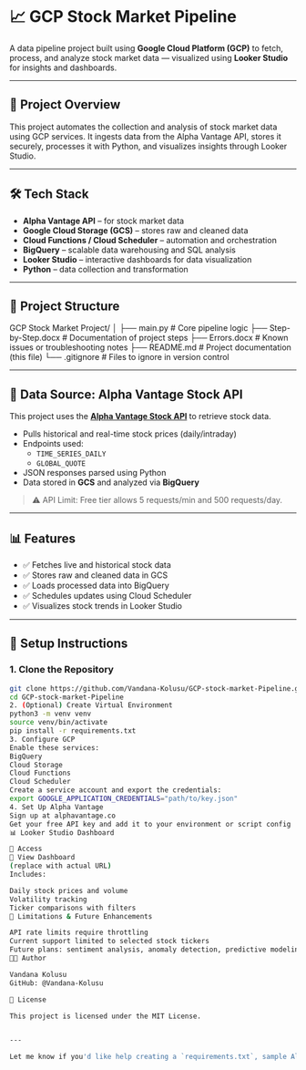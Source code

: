 # 📈 GCP Stock Market Pipeline

A data pipeline project built using **Google Cloud Platform (GCP)** to fetch, process, and analyze stock market data — visualized using **Looker Studio** for insights and dashboards.

---

## 🚀 Project Overview

This project automates the collection and analysis of stock market data using GCP services. It ingests data from the Alpha Vantage API, stores it securely, processes it with Python, and visualizes insights through Looker Studio.

---

## 🛠️ Tech Stack

- **Alpha Vantage API** – for stock market data
- **Google Cloud Storage (GCS)** – stores raw and cleaned data
- **Cloud Functions / Cloud Scheduler** – automation and orchestration
- **BigQuery** – scalable data warehousing and SQL analysis
- **Looker Studio** – interactive dashboards for data visualization
- **Python** – data collection and transformation

---

## 📂 Project Structure

GCP Stock Market Project/
│
├── main.py # Core pipeline logic
├── Step-by-Step.docx # Documentation of project steps
├── Errors.docx # Known issues or troubleshooting notes
├── README.md # Project documentation (this file)
└── .gitignore # Files to ignore in version control


---

## 📡 Data Source: Alpha Vantage Stock API

This project uses the **[Alpha Vantage Stock API](https://www.alphavantage.co/)** to retrieve stock data.

- Pulls historical and real-time stock prices (daily/intraday)
- Endpoints used:
  - `TIME_SERIES_DAILY`
  - `GLOBAL_QUOTE`
- JSON responses parsed using Python
- Data stored in **GCS** and analyzed via **BigQuery**

> ⚠️ API Limit: Free tier allows 5 requests/min and 500 requests/day.

---

## 📊 Features

- ✅ Fetches live and historical stock data
- ✅ Stores raw and cleaned data in GCS
- ✅ Loads processed data into BigQuery
- ✅ Schedules updates using Cloud Scheduler
- ✅ Visualizes stock trends in Looker Studio

---

## 🧪 Setup Instructions

### 1. Clone the Repository

```bash
git clone https://github.com/Vandana-Kolusu/GCP-stock-market-Pipeline.git
cd GCP-stock-market-Pipeline
2. (Optional) Create Virtual Environment
python3 -m venv venv
source venv/bin/activate
pip install -r requirements.txt
3. Configure GCP
Enable these services:
BigQuery
Cloud Storage
Cloud Functions
Cloud Scheduler
Create a service account and export the credentials:
export GOOGLE_APPLICATION_CREDENTIALS="path/to/key.json"
4. Set Up Alpha Vantage
Sign up at alphavantage.co
Get your free API key and add it to your environment or script config
📊 Looker Studio Dashboard

🔗 Access
🔗 View Dashboard
(replace with actual URL)
Includes:

Daily stock prices and volume
Volatility tracking
Ticker comparisons with filters
🚧 Limitations & Future Enhancements

API rate limits require throttling
Current support limited to selected stock tickers
Future plans: sentiment analysis, anomaly detection, predictive modeling
👩‍💻 Author

Vandana Kolusu
GitHub: @Vandana-Kolusu

📄 License

This project is licensed under the MIT License.


---

Let me know if you'd like help creating a `requirements.txt`, sample Alpha Vantage data loader, or Looker Studio embed code.
